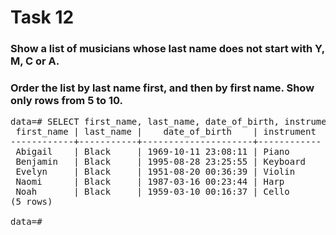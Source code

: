 # Task 12
### Show a list of musicians whose last name does not start with Y, M, C or A.
### Order the list by last name first, and then by first name. Show only rows from 5 to 10.

<pre>data=# SELECT first_name, last_name, date_of_birth, instrument FROM musician WHERE last_name NOT LIKE &apos;Y%&apos; AND last_name NOT LIKE &apos;M%&apos; AND last_name NOT LIKE  &apos;C%&apos; AND last_name NOT LIKE &apos;A%&apos; ORDER BY last_name, first_name LIMIT 5 OFFSET 4 ;
 first_name | last_name |    date_of_birth    | instrument 
------------+-----------+---------------------+------------
 Abigail    | Black     | 1969-10-11 23:08:11 | Piano
 Benjamin   | Black     | 1995-08-28 23:25:55 | Keyboard
 Evelyn     | Black     | 1951-08-20 00:36:39 | Violin
 Naomi      | Black     | 1987-03-16 00:23:44 | Harp
 Noah       | Black     | 1959-03-10 00:16:37 | Cello
(5 rows)

data=#</pre>